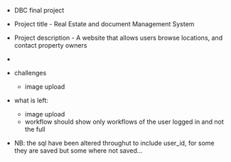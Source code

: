 - DBC final project 
- Project title - Real Estate and document Management System
- Project description - A website that allows users browse locations, and contact property owners
- 


- challenges
    - image upload 
- what is left:     
    - image upload 
    - workflow should show only workflows of the user logged in and not the full
 
- NB: the sql have been altered throughut to include user_id, for some they are saved but some where not saved... 
